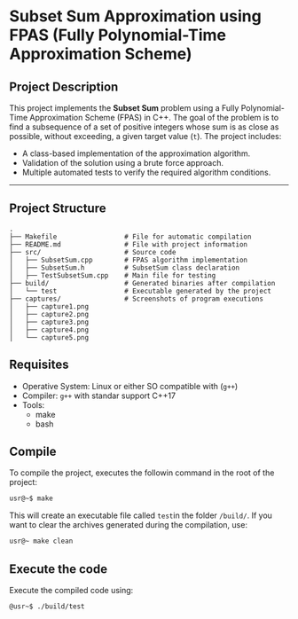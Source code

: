 # Subset Sum Approximation using FPAS (Fully Polynomial-Time Approximation Scheme)

## **Project Description**

This project implements the **Subset Sum** problem using a Fully Polynomial-Time Approximation Scheme (FPAS) in C++. The goal of the problem is to find a subsequence of a set of positive integers whose sum is as close as possible, without exceeding, a given target value (`t`). The project includes:

- A class-based implementation of the approximation algorithm.
- Validation of the solution using a brute force approach.
- Multiple automated tests to verify the required algorithm conditions.

---

## **Project Structure**

```plaintext
.
├── Makefile                 # File for automatic compilation
├── README.md                # File with project information
├── src/                     # Source code
│   ├── SubsetSum.cpp        # FPAS algorithm implementation
│   ├── SubsetSum.h          # SubsetSum class declaration
│   ├── TestSubsetSum.cpp    # Main file for testing
├── build/                   # Generated binaries after compilation
│   └── test                 # Executable generated by the project
├── captures/                # Screenshots of program executions
│   ├── capture1.png
│   ├── capture2.png
│   ├── capture3.png
│   ├── capture4.png
│   └── capture5.png

```
## Requisites 
- Operative System: Linux or either SO compatible with (`g++`)
- Compiler: `g++` with standar support C++17
- Tools: 
    - make
    - bash

## Compile
To compile the project, executes the followin command in the root of the project:

```bash
usr@~$ make
```
This will create an executable file called `test`in the folder `/build/`. If you want to clear the archives generated during the compilation, use:

```bash
usr@~ make clean
```

## Execute the code

Execute the compiled code using:
```bash
@usr~$ ./build/test
```